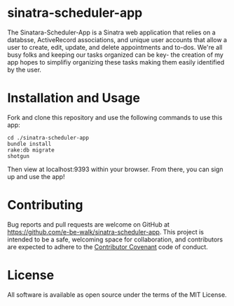 # sinatra-scheduler-app
The Sinatara-Scheduler-App is a Sinatra web application that relies on a databsse, ActiveRecord associations, and unique user accounts that allow a user to create, edit, update, and delete appointments and to-dos. We're all busy folks and keeping our tasks organized can be key- the creation of my app hopes to simplifiy organizing these tasks making them easily identified by the user.

# Installation and Usage
Fork and clone this repository and use the following commands to use this app:
``` git clone git@github.com:e-be-walk/sinatra-scheduler-app.git
cd ./sinatra-scheduler-app
bundle install
rake:db migrate
shotgun
```
Then view at localhost:9393 within your browser. From there, you can sign up and use the app!

# Contributing
Bug reports and pull requests are welcome on GitHub at https://github.com/e-be-walk/sinatra-scheduler-app. This project is intended to be a safe, welcoming space for collaboration, and contributors are expected to adhere to the [Contributor Covenant](https://www.contributor-covenant.org/) code of conduct.

# License
All software is available as open source under the terms of the MIT License.
